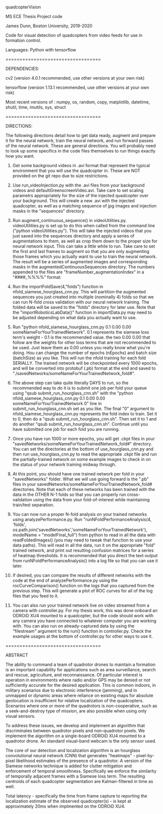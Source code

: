 quadcopterVision

MS ECE Thesis Project code

James Dunn, Boston University, 2019-2020

Code for visual detection of quadcopters from video feeds for use in formation control.

Languages: Python with tensorflow

==================================

DEPENDENCIES:

cv2 (version 4.0.1 recommended, use other versions at your own risk)

tensorflow (version 1.13.1 recommended, use other versions at your own risk)

Most recent versions of : numpy, os, random, copy, matplotlib, datetime, shutil, time, imutils, sys, struct

==================================

DIRECTIONS:

The following directions detail how to get data ready, augment and prepare it for the neural network, train the neural network, and run forward passes of the neural network. These are general directions.  You will probably need to look up some specifics in the code files themselves to run things exactly how you want.

1. Get some background videos in .avi format that represent the typical environment that you will use the quadcopter in. These are NOT provided on the git repo due to size restrictions.

2. Use run_videoInjection.py with the .avi files from your background videos and defaultGreenscreenVideo.avi.  Take care to set scaling parametrs appropriately for the size of the injected quadcopter over your background. This will create a new .avi with the injected quadcopter, as well as a matching sequence of jpg images and injection masks in the "sequences" directory.

3. Run augment_continuous_sequence() in videoUtilities.py.  videoUtilities.py is set up to do this when called from the command line ("python videoUtilities.py").  This will take the injected videos that you just saved into the sequences directory and apply a series of augmentations to them, as well as crop them down to the proper size for neural network input. This can take a little while to run. Take care to set the first and last frames to augment so that you are only augmenting those frames which you actually want to use to train the neural network.  The result will be a series of augmented images and corresponding masks in the augmentedContinuousSequences directory. The numbers appended to the files are "frameNumber_augmentationIndex" in a "####_%%%%" format.

4. Run the importFoldSave(4,"folds") function in nfold_siamese_hourglass_cnn.py. This will partition the augmented sequences you just created into multiple (nominally 4) folds so that we can run N-fold cross validation with our neural network training. The folded data will be saved to the "folds" directory for later use.  Note that the "importRoboticsLabData()" function in importData.py may need to be adjusted depending on what data you actually want to use.

5. Run "python nfold_siamese_hourglass_cnn.py 0.1 0.00 0.00 someNameForYourTrainedNetwork".  0.1 represents the siamese loss term's weight - 0.1 is the recommended value.  the two 0.00 0.00 that follow are the weights for other loss terms that are not recommended to be used.  Just leave them as 0.00 unless you really know what you're doing.  Hou can change the number of epochs (nEpochs) and batch size (batchSize) as you like.  This will run the nfold training for each fold SERIALLY. The trained network will be checkpointed every 1000 epochs, and will be converted into protobuf (.pb) format at the end and saved to "./savedNetworks/someNameForYourTrainedNetwork_fold#".

5. The above step can take quite literally DAYS to run, so the recommended way to do it is to submit one job per fold your queue using "qsub submit_run_hourglass_cnn.sh" with the "python nfold_siamese_hourglass_cnn.py 0.1 0.00 0.00 someNameForYourTrainedNetwork 0" line in submit_run_hourglass_cnn.sh set as you like.  The final "0" argument to nfold_siamese_hourglass_cnn.py represents the fold index to train.  Set it to 0, then do a "qsub submit_run_hourglass_cnn.sh". Then set it to 1 and do another "qsub submit_run_hourglass_cnn.sh". Continue until you have submitted one job for each fold you are running.

6. Once you have run 1000 or more epochs, you will get .ckpt files in your "savedNetworks/someNameForYourTrainedNetwork_fold#" directory. You can set the directories at the bottom of use_hourglass_cnn.py and then run use_hourglass_cnn.py to read the appropriate .ckpt file and run the partially-trained network on some example images to check in on the status of your network training midway through.

7. At this point, you should have one trained network per fold in your "savedNetworks" folder.  What we will use going forward is the ".pb" files in your savedNetworks/someNameForYourTrainedNetwork_fold# directories.  Note that each of these networks has been trained with the data in the OTHER N-1 folds so that you can properly run cross-validation using the data from your fold-of-interest while maintaining train/test separation.

8. You can now run a proper N-fold analysis on your trained networks using analyzePerformance.py.  Run "runNFoldPerformanceAnalysis(4, 'folds', os.path.join('savedNetworks','someNameForYourTrainedNetwork'), modelName = "modelFinal_full") from python to read in all the data with readFoldedImages() (you may need to tweak that function to use your data paths). This will read in all the data, run it on the appropriate "fold" trained network, and print out resulting confusion matrices for a series of heatmap thresholds. It is recommended that you direct the text output from runNFoldPerformanceAnalysis() into a log file so that you can use it later.

9. If desired, you can compare the results of different networks with the code at the end of analyzePerformance.py using the rocCurveComparison() function on the logs that you captured from the previous step.  This will generate a plot of ROC curves for all of the log files that you feed to it.

10. You can also run your trained network live on video streamed from a camera with controller.py. For my thesis work, this was done onboard an ODROiD XU4 mounted to a quadcopter, but the code should work with any camera you have connected to whatever computer you are working with.  You can also run on already-captured data by using the "filestream" argument to the run() function in controller.py. Check the example usages at the bottom of controller.py for other ways to use it.

==================================

ABSTRACT

The ability to command a team of quadrotor drones to maintain a formation is an important capability for applications such as area surveillance, search and rescue, agriculture, and reconnaissance.  Of particular interest is operation in environments where radio and/or GPS may be denied or not sufficiently accurate for the desired application.  This is common indoors, in military scenarios due to electronic interference (jamming), and in unmapped or dynamic areas where reliance on existing maps for absolute geolocation is insufficient for relative localization of the quadcopters.  Scenarios where one or more of the quadrotors is non-cooperative, such as a seek-and-destroy type of mission, are also possible when using only visual sensors.

To address these issues, we develop and implement an algorithm that discriminates between quadrotor pixels and non-quadrotor pixels.  We implement the algorithm on a single-board ODROiD XU4 mounted to a quadrotor drone. An standard visual-band webcam is the only sensor used.

The core of our detection and localization algorithm is an hourglass convolutional neural network (CNN) that generates "heatmaps" - pixel-by-pixel likelihood estimates of the presence of a quadrotor.  A version of the Siamese networks technique is added for clutter mitigation and enforcement of temporal smoothness. Specifically we enforce the similarity of temporally adjacent frames with a Siamese loss term. The resulting centroids of each quadcopter segmentation are Kalman-filtered in time as well.

Total latency - specifically the time from frame capture to reporting the localization estimate of the observed quadcopter(s) - is kept at approximately 20ms when implmented on the ODROiD XU4. 
